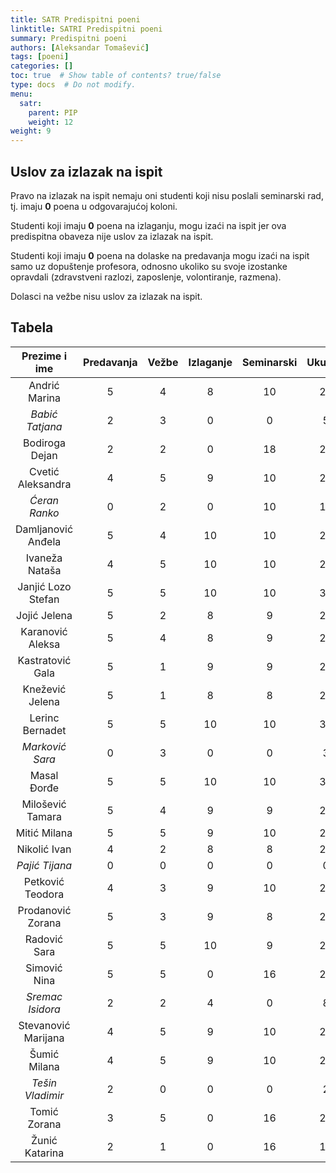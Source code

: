 ```yaml
---
title: SATR Predispitni poeni
linktitle: SATRI Predispitni poeni
summary: Predispitni poeni
authors: [Aleksandar Tomašević]
tags: [poeni]
categories: []
toc: true  # Show table of contents? true/false
type: docs  # Do not modify.
menu:
  satr:
    parent: PIP
    weight: 12
weight: 9
---
```


## Uslov za izlazak na ispit

Pravo na izlazak na ispit nemaju oni studenti koji nisu poslali seminarski rad, tj. imaju **0** poena u odgovarajućoj koloni.

Studenti koji imaju **0** poena na izlaganju, mogu izaći na ispit jer ova predispitna obaveza nije uslov za izlazak na ispit.

Studenti koji imaju **0** poena na dolaske na predavanja mogu izaći na ispit samo uz dopuštenje profesora, odnosno ukoliko su svoje izostanke opravdali (zdravstveni razlozi, zaposlenje, volontiranje, razmena).

Dolasci na vežbe nisu uslov za izlazak na ispit.


## Tabela

|    Prezime i ime    	| Predavanja 	| Vežbe 	| Izlaganje 	| Seminarski 	| Ukupno 	|
|:-------------------:	|:----------:	|:-----:	|:---------:	|:----------:	|:------:	|
|    Andrić Marina    	|      5     	|   4   	|     8     	|     10     	|   27   	|
|    *Babić Tatjana*    	|      2     	|   3   	|     0     	|      0     	|    5   	|
|    Bodiroga Dejan   	|      2     	|   2   	|     0     	|     18     	|   22   	|
|  Cvetić Aleksandra  	|      4     	|   5   	|     9     	|     10     	|   28   	|
|     *Ćeran Ranko*     	|      0     	|   2   	|     0     	|     10     	|   12   	|
|  Damljanović Anđela 	|      5     	|   4   	|     10    	|     10     	|   29   	|
|    Ivaneža Nataša   	|      4     	|   5   	|     10    	|     10     	|   29   	|
|  Janjić Lozo Stefan 	|      5     	|   5   	|     10    	|     10     	|   30   	|
|     Jojić Jelena    	|      5     	|   2   	|     8     	|      9     	|   24   	|
|   Karanović Aleksa  	|      5     	|   4   	|     8     	|      9     	|   26   	|
|   Kastratović Gala  	|      5     	|   1   	|     9     	|      9     	|   24   	|
|   Knežević Jelena   	|      5     	|   1   	|     8     	|      8     	|   22   	|
|   Lerinc Bernadet   	|      5     	|   5   	|     10    	|     10     	|   30   	|
|    *Marković Sara*    	|      0     	|   3   	|     0     	|      0     	|    3   	|
|     Masal Đorđe     	|      5     	|   5   	|     10    	|     10     	|   30   	|
|   Milošević Tamara  	|      5     	|   4   	|     9     	|      9     	|   27   	|
|     Mitić Milana    	|      5     	|   5   	|     9     	|     10     	|   29   	|
|     Nikolić Ivan    	|      4     	|   2   	|     8     	|      8     	|   22   	|
|    *Pajić Tijana*    	|      0     	|   0   	|     0     	|      0     	|    0   	|
|   Petković Teodora  	|      4     	|   3   	|     9     	|     10     	|   26   	|
|  Prodanović Zorana  	|      5     	|   3   	|     9     	|      8     	|   25   	|
|     Radović Sara    	|      5     	|   5   	|     10    	|      9     	|   29   	|
|     Simović Nina    	|      5     	|   5   	|     0     	|     16     	|   26   	|
|    *Sremac Isidora*   	|      2     	|   2   	|     4     	|      0     	|    8   	|
| Stevanović Marijana 	|      4     	|   5   	|     9     	|     10     	|   28   	|
|     Šumić Milana    	|      4     	|   5   	|     9     	|     10     	|   28   	|
|    *Tešin Vladimir*   	|      2     	|   0   	|     0     	|      0     	|    2   	|
|     Tomić Zorana    	|      3     	|   5   	|     0     	|     16     	|   24   	|
|    Žunić Katarina   	|      2     	|   1   	|     0     	|     16     	|   19   	|